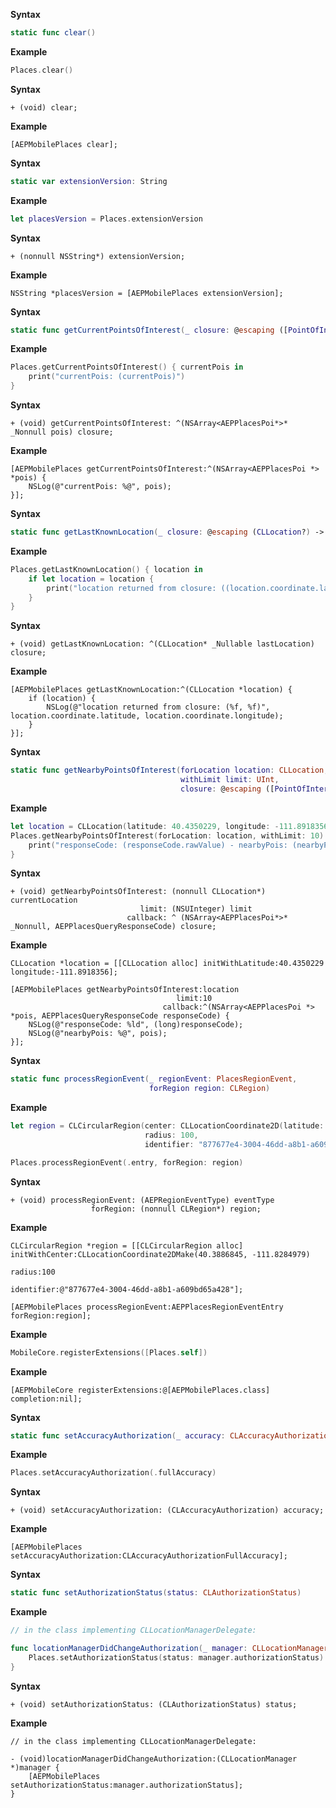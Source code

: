 <Variant language="swift" api="clear" repeat="4"/>

**Syntax**

```swift
static func clear()
```

**Example**

```swift
Places.clear()
```

<Variant language="objc" api="clear" repeat="4"/>

**Syntax**

```objc
+ (void) clear;
```

**Example**

```objc
[AEPMobilePlaces clear];
```

<Variant language="swift" api="extension-version" repeat="4"/>

**Syntax**

```swift
static var extensionVersion: String
```

**Example**

```swift
let placesVersion = Places.extensionVersion
```

<Variant language="objc" api="extension-version" repeat="4"/>

**Syntax**

```objc
+ (nonnull NSString*) extensionVersion;
```

**Example**

```objc
NSString *placesVersion = [AEPMobilePlaces extensionVersion];
```

<Variant language="swift" api="get-current-point-of-interest" repeat="4"/>

**Syntax**

```swift
static func getCurrentPointsOfInterest(_ closure: @escaping ([PointOfInterest]) -> Void)
```

**Example**

```swift
Places.getCurrentPointsOfInterest() { currentPois in
    print("currentPois: (currentPois)")
}
```

<Variant language="objc" api="get-current-point-of-interest" repeat="4"/>

**Syntax**

```objc
+ (void) getCurrentPointsOfInterest: ^(NSArray<AEPPlacesPoi*>* _Nonnull pois) closure;
```

**Example**

```objc
[AEPMobilePlaces getCurrentPointsOfInterest:^(NSArray<AEPPlacesPoi *> *pois) {
    NSLog(@"currentPois: %@", pois);
}];
```

<Variant language="swift" api="get-last-known-location" repeat="4"/>

**Syntax**

```swift
static func getLastKnownLocation(_ closure: @escaping (CLLocation?) -> Void)
```

**Example**

```swift
Places.getLastKnownLocation() { location in
    if let location = location {
        print("location returned from closure: ((location.coordinate.latitude), (location.coordinate.longitude))")
    }
}
```

<Variant language="objc" api="get-last-known-location" repeat="4"/>

**Syntax**

```objc
+ (void) getLastKnownLocation: ^(CLLocation* _Nullable lastLocation) closure;
```

**Example**

```objc
[AEPMobilePlaces getLastKnownLocation:^(CLLocation *location) {
    if (location) {
        NSLog(@"location returned from closure: (%f, %f)", location.coordinate.latitude, location.coordinate.longitude);
    }    
}];
```

<Variant language="swift" api="get-nearby-points-of-interest" repeat="4"/>

**Syntax**

```swift
static func getNearbyPointsOfInterest(forLocation location: CLLocation,
                                      withLimit limit: UInt,
                                      closure: @escaping ([PointOfInterest], PlacesQueryResponseCode) -> Void)
```

**Example**

```swift
let location = CLLocation(latitude: 40.4350229, longitude: -111.8918356)
Places.getNearbyPointsOfInterest(forLocation: location, withLimit: 10) { (nearbyPois, responseCode) in    
    print("responseCode: (responseCode.rawValue) - nearbyPois: (nearbyPois)")
}
```

<Variant language="objc" api="get-nearby-points-of-interest" repeat="4"/>

**Syntax**

```objc
+ (void) getNearbyPointsOfInterest: (nonnull CLLocation*) currentLocation
                             limit: (NSUInteger) limit
                          callback: ^ (NSArray<AEPPlacesPoi*>* _Nonnull, AEPPlacesQueryResponseCode) closure;
```

**Example**

```objc
CLLocation *location = [[CLLocation alloc] initWithLatitude:40.4350229 longitude:-111.8918356];

[AEPMobilePlaces getNearbyPointsOfInterest:location
                                     limit:10
                                  callback:^(NSArray<AEPPlacesPoi *> *pois, AEPPlacesQueryResponseCode responseCode) {
    NSLog(@"responseCode: %ld", (long)responseCode);
    NSLog(@"nearbyPois: %@", pois);
}];
```

<Variant language="swift" api="process-region-event" repeat="4"/>

**Syntax**

```swift
static func processRegionEvent(_ regionEvent: PlacesRegionEvent,
                               forRegion region: CLRegion)
```

**Example**

```swift
let region = CLCircularRegion(center: CLLocationCoordinate2D(latitude: 40.3886845, longitude: -111.8284979),
                              radius: 100,
                              identifier: "877677e4-3004-46dd-a8b1-a609bd65a428")

Places.processRegionEvent(.entry, forRegion: region)
```

<Variant language="objc" api="process-region-event" repeat="4"/>

**Syntax**

```objc
+ (void) processRegionEvent: (AEPRegionEventType) eventType
                  forRegion: (nonnull CLRegion*) region;
```

**Example**

```objc
CLCircularRegion *region = [[CLCircularRegion alloc] initWithCenter:CLLocationCoordinate2DMake(40.3886845, -111.8284979)
                                                             radius:100
                                                         identifier:@"877677e4-3004-46dd-a8b1-a609bd65a428"];

[AEPMobilePlaces processRegionEvent:AEPPlacesRegionEventEntry forRegion:region];
```

<Variant language="swift" api="register-extension" repeat="2"/>

**Example**

```swift
MobileCore.registerExtensions([Places.self])
```

<Variant language="objc" api="register-extension" repeat="2"/>

**Example**

```objc
[AEPMobileCore registerExtensions:@[AEPMobilePlaces.class] completion:nil];
```

<Variant language="swift" api="set-accuracy-authorization" repeat="4"/>

**Syntax**

```swift
static func setAccuracyAuthorization(_ accuracy: CLAccuracyAuthorization)
```

**Example**

```swift
Places.setAccuracyAuthorization(.fullAccuracy)
```

<Variant language="objc" api="set-accuracy-authorization" repeat="4"/>

**Syntax**

```objc
+ (void) setAccuracyAuthorization: (CLAccuracyAuthorization) accuracy;
```

**Example**

```objc
[AEPMobilePlaces setAccuracyAuthorization:CLAccuracyAuthorizationFullAccuracy];
```

<Variant language="swift" api="set-authorization-status" repeat="4"/>

**Syntax**

```swift
static func setAuthorizationStatus(status: CLAuthorizationStatus)
```

**Example**

```swift
// in the class implementing CLLocationManagerDelegate:

func locationManagerDidChangeAuthorization(_ manager: CLLocationManager) {
    Places.setAuthorizationStatus(status: manager.authorizationStatus)
}
```

<Variant language="objc" api="set-authorization-status" repeat="4"/>

**Syntax**

```objc
+ (void) setAuthorizationStatus: (CLAuthorizationStatus) status;
```

**Example**

```objc
// in the class implementing CLLocationManagerDelegate:

- (void)locationManagerDidChangeAuthorization:(CLLocationManager *)manager {
    [AEPMobilePlaces setAuthorizationStatus:manager.authorizationStatus];
}
```